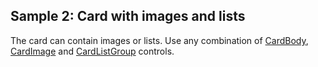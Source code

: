 ## Sample 2: Card with images and lists

The card can contain images or lists. Use any combination of [CardBody](), [CardImage]() and [CardListGroup]() controls.
